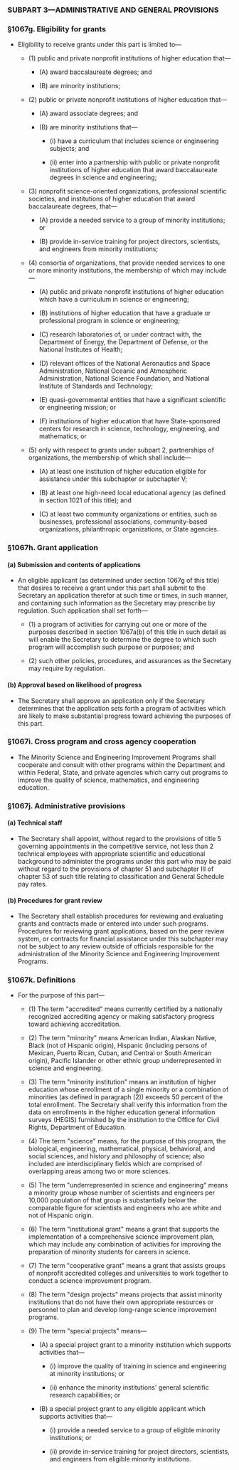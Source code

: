 ### SUBPART 3—ADMINISTRATIVE AND GENERAL PROVISIONS

### §1067g. Eligibility for grants
* Eligibility to receive grants under this part is limited to—

  * (1) public and private nonprofit institutions of higher education that—

    * (A) award baccalaureate degrees; and

    * (B) are minority institutions;


  * (2) public or private nonprofit institutions of higher education that—

    * (A) award associate degrees; and

    * (B) are minority institutions that—

      * (i) have a curriculum that includes science or engineering subjects; and

      * (ii) enter into a partnership with public or private nonprofit institutions of higher education that award baccalaureate degrees in science and engineering;


  * (3) nonprofit science-oriented organizations, professional scientific societies, and institutions of higher education that award baccalaureate degrees, that—

    * (A) provide a needed service to a group of minority institutions; or

    * (B) provide in-service training for project directors, scientists, and engineers from minority institutions;


  * (4) consortia of organizations, that provide needed services to one or more minority institutions, the membership of which may include—

    * (A) public and private nonprofit institutions of higher education which have a curriculum in science or engineering;

    * (B) institutions of higher education that have a graduate or professional program in science or engineering;

    * (C) research laboratories of, or under contract with, the Department of Energy, the Department of Defense, or the National Institutes of Health;

    * (D) relevant offices of the National Aeronautics and Space Administration, National Oceanic and Atmospheric Administration, National Science Foundation, and National Institute of Standards and Technology;

    * (E) quasi-governmental entities that have a significant scientific or engineering mission; or

    * (F) institutions of higher education that have State-sponsored centers for research in science, technology, engineering, and mathematics; or


  * (5) only with respect to grants under subpart 2, partnerships of organizations, the membership of which shall include—

    * (A) at least one institution of higher education eligible for assistance under this subchapter or subchapter V;

    * (B) at least one high-need local educational agency (as defined in section 1021 of this title); and

    * (C) at least two community organizations or entities, such as businesses, professional associations, community-based organizations, philanthropic organizations, or State agencies.

### §1067h. Grant application
#### (a) Submission and contents of applications
* An eligible applicant (as determined under section 1067g of this title) that desires to receive a grant under this part shall submit to the Secretary an application therefor at such time or times, in such manner, and containing such information as the Secretary may prescribe by regulation. Such application shall set forth—

  * (1) a program of activities for carrying out one or more of the purposes described in section 1067a(b) of this title in such detail as will enable the Secretary to determine the degree to which such program will accomplish such purpose or purposes; and

  * (2) such other policies, procedures, and assurances as the Secretary may require by regulation.

#### (b) Approval based on likelihood of progress
* The Secretary shall approve an application only if the Secretary determines that the application sets forth a program of activities which are likely to make substantial progress toward achieving the purposes of this part.

### §1067i. Cross program and cross agency cooperation
* The Minority Science and Engineering Improvement Programs shall cooperate and consult with other programs within the Department and within Federal, State, and private agencies which carry out programs to improve the quality of science, mathematics, and engineering education.

### §1067j. Administrative provisions
#### (a) Technical staff
* The Secretary shall appoint, without regard to the provisions of title 5 governing appointments in the competitive service, not less than 2 technical employees with appropriate scientific and educational background to administer the programs under this part who may be paid without regard to the provisions of chapter 51 and subchapter III of chapter 53 of such title relating to classification and General Schedule pay rates.

#### (b) Procedures for grant review
* The Secretary shall establish procedures for reviewing and evaluating grants and contracts made or entered into under such programs. Procedures for reviewing grant applications, based on the peer review system, or contracts for financial assistance under this subchapter may not be subject to any review outside of officials responsible for the administration of the Minority Science and Engineering Improvement Programs.

### §1067k. Definitions
* For the purpose of this part—

  * (1) The term "accredited" means currently certified by a nationally recognized accrediting agency or making satisfactory progress toward achieving accreditation.

  * (2) The term "minority" means American Indian, Alaskan Native, Black (not of Hispanic origin), Hispanic (including persons of Mexican, Puerto Rican, Cuban, and Central or South American origin), Pacific Islander or other ethnic group underrepresented in science and engineering.

  * (3) The term "minority institution" means an institution of higher education whose enrollment of a single minority or a combination of minorities (as defined in paragraph (2)) exceeds 50 percent of the total enrollment. The Secretary shall verify this information from the data on enrollments in the higher education general information surveys (HEGIS) furnished by the institution to the Office for Civil Rights, Department of Education.

  * (4) The term "science" means, for the purpose of this program, the biological, engineering, mathematical, physical, behavioral, and social sciences, and history and philosophy of science; also included are interdisciplinary fields which are comprised of overlapping areas among two or more sciences.

  * (5) The term "underrepresented in science and engineering" means a minority group whose number of scientists and engineers per 10,000 population of that group is substantially below the comparable figure for scientists and engineers who are white and not of Hispanic origin.

  * (6) The term "institutional grant" means a grant that supports the implementation of a comprehensive science improvement plan, which may include any combination of activities for improving the preparation of minority students for careers in science.

  * (7) The term "cooperative grant" means a grant that assists groups of nonprofit accredited colleges and universities to work together to conduct a science improvement program.

  * (8) The term "design projects" means projects that assist minority institutions that do not have their own appropriate resources or personnel to plan and develop long-range science improvement programs.

  * (9) The term "special projects" means—

    * (A) a special project grant to a minority institution which supports activities that—

      * (i) improve the quality of training in science and engineering at minority institutions; or

      * (ii) enhance the minority institutions' general scientific research capabilities; or


    * (B) a special project grant to any eligible applicant which supports activities that—

      * (i) provide a needed service to a group of eligible minority institutions; or

      * (ii) provide in-service training for project directors, scientists, and engineers from eligible minority institutions.